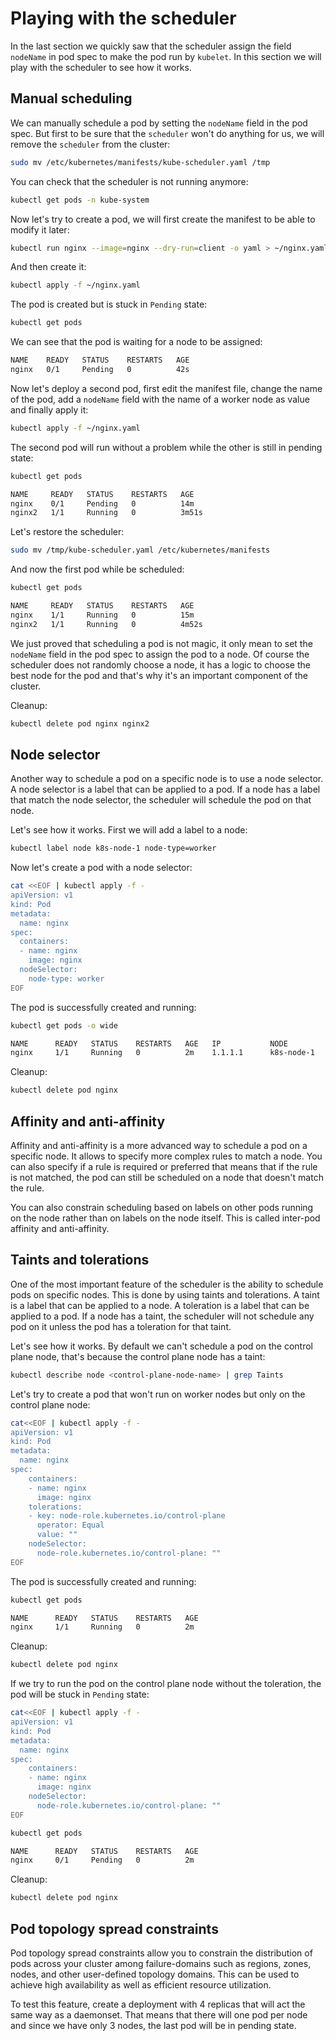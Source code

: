 # Playing with the scheduler

In the last section we quickly saw that the scheduler assign the field `nodeName` in pod spec to make the pod run by `kubelet`. In this section we will play with the scheduler to see how it works.

## Manual scheduling

We can manually schedule a pod by setting the `nodeName` field in the pod spec. But first to be sure that the `scheduler` won't do anything for us, we will remove the `scheduler` from the cluster:

```bash
sudo mv /etc/kubernetes/manifests/kube-scheduler.yaml /tmp
```

You can check that the scheduler is not running anymore:

```bash
kubectl get pods -n kube-system
```

Now let's try to create a pod, we will first create the manifest to be able to modify it later:

```bash
kubectl run nginx --image=nginx --dry-run=client -o yaml > ~/nginx.yaml
```

And then create it:

```bash
kubectl apply -f ~/nginx.yaml
```

The pod is created but is stuck in `Pending` state:

```bash
kubectl get pods
```

We can see that the pod is waiting for a node to be assigned:

```bash
NAME    READY   STATUS    RESTARTS   AGE
nginx   0/1     Pending   0          42s
```

Now let's deploy a second pod, first edit the manifest file, change the name of the pod, add a `nodeName` field with the name of a worker node as value and finally apply it:

```bash
kubectl apply -f ~/nginx.yaml
```

The second pod will run without a problem while the other is still in pending state:

```bash
kubectl get pods
```

```bash
NAME     READY   STATUS    RESTARTS   AGE
nginx    0/1     Pending   0          14m
nginx2   1/1     Running   0          3m51s
```

Let's restore the scheduler:

```bash
sudo mv /tmp/kube-scheduler.yaml /etc/kubernetes/manifests
```

And now the first pod while be scheduled:

```bash
kubectl get pods
```

```bash
NAME     READY   STATUS    RESTARTS   AGE
nginx    1/1     Running   0          15m
nginx2   1/1     Running   0          4m52s
```

We just proved that scheduling a pod is not magic, it only mean to set the `nodeName` field in the pod spec to assign the pod to a node. Of course the scheduler does not randomly choose a node, it has a logic to choose the best node for the pod and that's why it's an important component of the cluster.

Cleanup:

```bash
kubectl delete pod nginx nginx2
```

## Node selector

Another way to schedule a pod on a specific node is to use a node selector. A node selector is a label that can be applied to a pod. If a node has a label that match the node selector, the scheduler will schedule the pod on that node.

Let's see how it works. First we will add a label to a node:

```bash
kubectl label node k8s-node-1 node-type=worker
```

Now let's create a pod with a node selector:

```bash
cat <<EOF | kubectl apply -f -
apiVersion: v1
kind: Pod
metadata:
  name: nginx
spec:
  containers:
  - name: nginx
    image: nginx
  nodeSelector:
    node-type: worker
EOF
```

The pod is successfully created and running:

```bash
kubectl get pods -o wide
```

```bash
NAME      READY   STATUS    RESTARTS   AGE   IP           NODE
nginx     1/1     Running   0          2m    1.1.1.1      k8s-node-1
```

Cleanup:

```bash
kubectl delete pod nginx
```

## Affinity and anti-affinity

Affinity and anti-affinity is a more advanced way to schedule a pod on a specific node. It allows to specify more complex rules to match a node. You can also specify if a rule is required or preferred that means that if the rule is not matched, the pod can still be scheduled on a node that doesn't match the rule.

You can also constrain scheduling based on labels on other pods running on the node rather than on labels on the node itself. This is called inter-pod affinity and anti-affinity.

## Taints and tolerations

One of the most important feature of the scheduler is the ability to schedule pods on specific nodes. This is done by using taints and tolerations. A taint is a label that can be applied to a node. A toleration is a label that can be applied to a pod. If a node has a taint, the scheduler will not schedule any pod on it unless the pod has a toleration for that taint.

Let's see how it works. By default we can't schedule a pod on the control plane node, that's because the control plane node has a taint:

```bash
kubectl describe node <control-plane-node-name> | grep Taints
```

Let's try to create a pod that won't run on worker nodes but only on the control plane node:

```bash
cat<<EOF | kubectl apply -f -
apiVersion: v1
kind: Pod
metadata:
  name: nginx
spec:
    containers:
    - name: nginx
      image: nginx
    tolerations:
    - key: node-role.kubernetes.io/control-plane
      operator: Equal
      value: ""
    nodeSelector:
      node-role.kubernetes.io/control-plane: ""
EOF
```

The pod is successfully created and running:

```bash
kubectl get pods
```

```bash
NAME      READY   STATUS    RESTARTS   AGE
nginx     1/1     Running   0          2m
```

Cleanup:

```bash
kubectl delete pod nginx
```

If we try to run the pod on the control plane node without the toleration, the pod will be stuck in `Pending` state:

```bash
cat<<EOF | kubectl apply -f -
apiVersion: v1
kind: Pod
metadata:
  name: nginx
spec:
    containers:
    - name: nginx
      image: nginx
    nodeSelector:
      node-role.kubernetes.io/control-plane: ""
EOF
```

```bash
kubectl get pods
```

```bash
NAME      READY   STATUS    RESTARTS   AGE
nginx     0/1     Pending   0          2m
```

Cleanup:

```bash
kubectl delete pod nginx
```

## Pod topology spread constraints

Pod topology spread constraints allow you to constrain the distribution of pods across your cluster among failure-domains such as regions, zones, nodes, and other user-defined topology domains. This can be used to achieve high availability as well as efficient resource utilization.

To test this feature, create a deployment with 4 replicas that will act the same way as a daemonset. That means that there will one pod per node and since we have only 3 nodes, the last pod will be in pending state.

